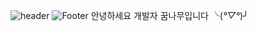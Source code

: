 
![header](https://capsule-render.vercel.app/api?type=slice&color=auto&height=88&section=header&text=SOOHYUNEEEE&fontSize=80)
![Footer](https://capsule-render.vercel.app/api?type=waving&color=auto&height=200&section=footer)
안녕하세요 개발자 꿈나무입니다 ╰(*°▽°*)╯

 



